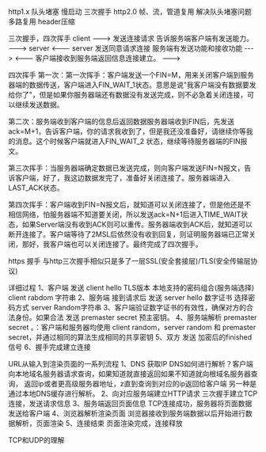 http1.x
队头堵塞
慢启动
三次握手
http2.0
帧、流，管道复用
解决队头堵塞问题
多路复用
header压缩

三次握手，四次挥手
client ---> 发送连接请求 告诉服务端客户端有发送能力。           ---> server
       <--- server 发送同意请求连接 服务端有发送功能和接收功能  --->
       <--- 客户端接收到服务端返回信息连接建立。                --->

四次挥手
第一次：第一次挥手：客户端发送一个FIN=M，用来关闭客户端到服务器端的数据传送，客户端进入FIN_WAIT_1状态。意思是说"我客户端没有数据要发给你了"，但是如果你服务器端还有数据没有发送完成，则不必急着关闭连接，可以继续发送数据。

第二次：服务端收到客户端的信息后返回数据服务器端收到FIN后，先发送ack=M+1，告诉客户端，你的请求我收到了，但是我还没准备好，请继续你等我的消息。这个时候客户端就进入FIN_WAIT_2 状态，继续等待服务器端的FIN报文。

第三次挥手：当服务器端确定数据已发送完成，则向客户端发送FIN=N报文，告诉客户端，好了，我这边数据发完了，准备好关闭连接了。服务器端进入LAST_ACK状态。

第四次挥手：客户端收到FIN=N报文后，就知道可以关闭连接了，但是他还是不相信网络，怕服务器端不知道要关闭，所以发送ack=N+1后进入TIME_WAIT状态，如果Server端没有收到ACK则可以重传。服务器端收到ACK后，就知道可以断开连接了。客户端等待了2MSL后依然没有收到回复，则证明服务器端已正常关闭，那好，我客户端也可以关闭连接了。最终完成了四次握手。


https 握手
与http三次握手相似只是多了一层SSL(安全套接层)/TLS(安全传输层协议)

详细过程
1、客户端 发送 client hello TLS版本 本地支持的密码组合(服务端选择) client rabdom 字符串 
2、服务端 接到请求后 发送 server hello 数字证书 选择密码方式 server Random字符串
3、客户端验证数字证书的有效性，确保对方的合法身份。如果合法 发送 premaster secret 预主密钥。
4、服务端解析 premaster secret 。：客户端和服务器均使用 client random，server random 和 premaster secret，并通过相同的算法生成相同的共享密钥 
5、双方 发送 加密后的finished信号
6、握手完成建立连接





URL从输入到渲染页面的一系列流程
1、DNS 获取IP
       DNS如何进行解析？客户端向本地域名服务器请求查询，如果知道就直接返回如果不知道就向根域名服务器查询，
       返回ip或者更高级服务器地址，z直到查询到对应的ip返回给客户端
       另一种是通过本地DNS缓存进行解析。
2、向对应服务端建立HTTP请求
       三次握手建立TCP连接，发送请求信息
3、服务端返回页面信息
       TCP连接成功，服务器将页面数据发送给客户端
4、浏览器解析渲染页面
       浏览器接收到服务端数据以后开始进行数据解析，页面渲染
5、连接结束
       页面渲染完成，连接释放


TCP和UDP的理解